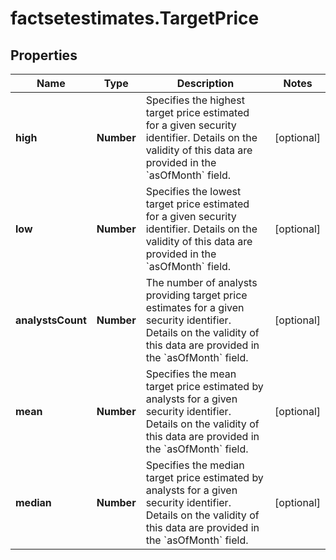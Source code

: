 # factsetestimates.TargetPrice

## Properties

Name | Type | Description | Notes
------------ | ------------- | ------------- | -------------
**high** | **Number** | Specifies the highest target price estimated for a given security identifier. Details on the validity of this data are provided in the &#x60;asOfMonth&#x60; field. | [optional] 
**low** | **Number** | Specifies the lowest target price estimated for a given security identifier. Details on the validity of this data are provided in the &#x60;asOfMonth&#x60; field. | [optional] 
**analystsCount** | **Number** | The number of analysts providing target price estimates for a given security identifier. Details on the validity of this data are provided in the &#x60;asOfMonth&#x60; field. | [optional] 
**mean** | **Number** | Specifies the mean target price estimated by analysts for a given security identifier. Details on the validity of this data are provided in the &#x60;asOfMonth&#x60; field. | [optional] 
**median** | **Number** | Specifies the median target price estimated by analysts for a given security identifier. Details on the validity of this data are provided in the &#x60;asOfMonth&#x60; field. | [optional] 


